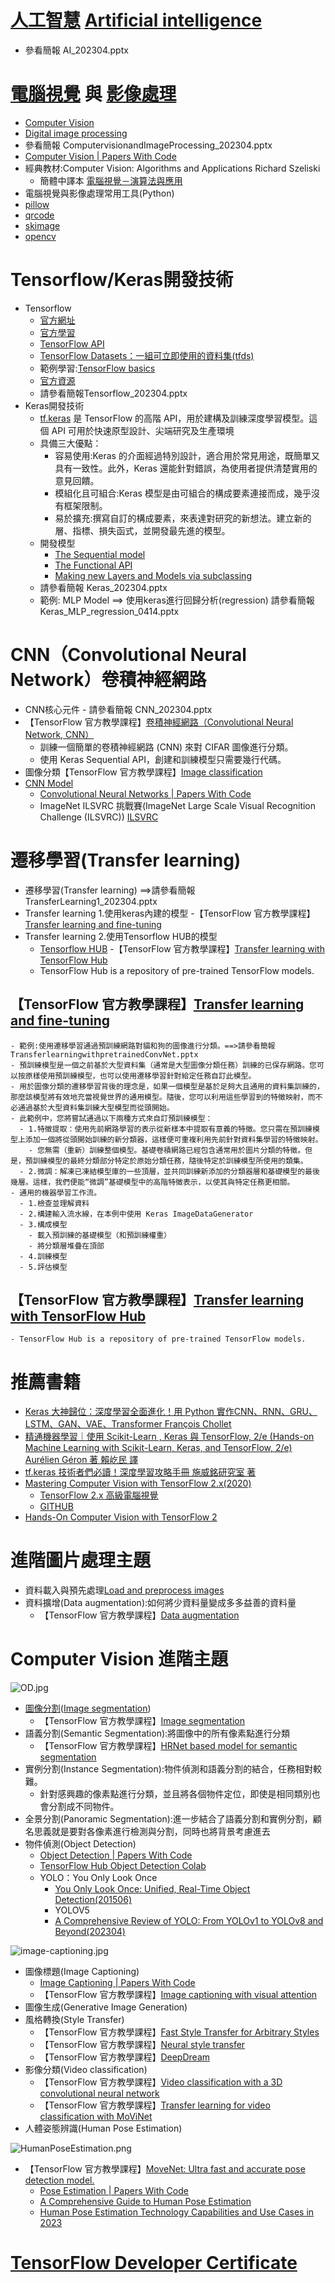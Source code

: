 # [人工智慧](https://zh.wikipedia.org/zh-tw/%E4%BA%BA%E5%B7%A5%E6%99%BA%E8%83%BD)  [Artificial intelligence](https://en.wikipedia.org/wiki/Artificial_intelligence)
- 參看簡報 AI_202304.pptx
# [電腦視覺](https://zh.wikipedia.org/zh-tw/%E8%AE%A1%E7%AE%97%E6%9C%BA%E8%A7%86%E8%A7%89)  與 [影像處理](https://zh.wikipedia.org/zh-tw/%E5%9B%BE%E5%83%8F%E5%A4%84%E7%90%86)
- [Computer Vision](https://en.wikipedia.org/wiki/Computer_vision)
- [Digital image processing](https://en.wikipedia.org/wiki/Digital_image_processing)
- 參看簡報 ComputervisionandImageProcessing_202304.pptx
- [Computer Vision | Papers With Code](https://paperswithcode.com/area/computer-vision)
- 經典教材:Computer Vision: Algorithms and Applications  Richard Szeliski
  - 簡體中譯本 [電腦視覺－演算法與應用 ](https://www.tenlong.com.tw/products/9787302269151?list_name=srh)
- 電腦視覺與影像處理常用工具(Python)
- [pillow](./Pillow.md)
- [qrcode](./qrcode.md)
- [skimage](./skimage.md)
- [opencv](./opencv.md)

# Tensorflow/Keras開發技術
- Tensorflow
  - [官方網址](https://www.tensorflow.org/?hl=zh-tw) 
  - [官方學習](https://www.tensorflow.org/learn?hl=zh-tw)
  - [TensorFlow API](https://www.tensorflow.org/versions) 
  - [TensorFlow Datasets：一組可立即使用的資料集(tfds)](https://www.tensorflow.org/datasets?hl=zh-tw)
  - 範例學習:[TensorFlow basics](https://www.tensorflow.org/guide/basics) 
  - [官方資源](https://www.tensorflow.org/resources/models-datasets?hl=zh-tw)
  - 請參看簡報Tensorflow_202304.pptx
- Keras開發技術
  - [tf.keras](https://www.tensorflow.org/guide/keras?hl=zh-tw) 是 TensorFlow 的高階 API，用於建構及訓練深度學習模型。這個 API 可用於快速原型設計、尖端研究及生產環境
  - 具備三大優點：
    - 容易使用:Keras 的介面經過特別設計，適合用於常見用途，既簡單又具有一致性。此外，Keras 還能針對錯誤，為使用者提供清楚實用的意見回饋。
    - 模組化且可組合:Keras 模型是由可組合的構成要素連接而成，幾乎沒有框架限制。
    - 易於擴充:撰寫自訂的構成要素，來表達對研究的新想法。建立新的層、指標、損失函式，並開發最先進的模型。
  - 開發模型
    - [The Sequential model](https://www.tensorflow.org/guide/keras/sequential_model)
    - [The Functional API](https://www.tensorflow.org/guide/keras/functional)
    - [Making new Layers and Models via subclassing](https://www.tensorflow.org/guide/keras/custom_layers_and_models)
  - 請參看簡報 Keras_202304.pptx
  - 範例: MLP Model ==> 使用keras進行回歸分析(regression) 請參看簡報 Keras_MLP_regression_0414.pptx

# CNN（Convolutional Neural Network）卷積神經網路
- CNN核心元件  - 請參看簡報  CNN_202304.pptx
- 【TensorFlow 官方教學課程】[卷積神經網路（Convolutional Neural Network, CNN）](https://www.tensorflow.org/tutorials/images/cnn)
  - 訓練一個簡單的卷積神經網路 (CNN) 來對 CIFAR 圖像進行分類。
  - 使用 Keras Sequential API，創建和訓練模型只需要幾行代碼。 
- 圖像分類【TensorFlow 官方教學課程】[Image classification](https://www.tensorflow.org/tutorials/images/classification)
- [CNN Model](./CNNModels.md) 
  - [Convolutional Neural Networks | Papers With Code](https://paperswithcode.com/methods/category/convolutional-neural-networks)
  -  ImageNet ILSVRC 挑戰賽(ImageNet Large Scale Visual Recognition Challenge (ILSVRC)) [ILSVRC](https://www.image-net.org/challenges/LSVRC/)
# 遷移學習(Transfer learning)
- 遷移學習(Transfer learning) ==>請參看簡報 TransferLearning1_202304.pptx
- Transfer learning 1.使用keras內建的模型
  -【TensorFlow 官方教學課程】[Transfer learning and fine-tuning](https://www.tensorflow.org/tutorials/images/transfer_learning) 
- Transfer learning 2.使用Tensorflow HUB的模型
  - [Tensorflow HUB](https://tfhub.dev/)
  -【TensorFlow 官方教學課程】[Transfer learning with TensorFlow Hub](https://www.tensorflow.org/tutorials/images/transfer_learning_with_hub)
  - TensorFlow Hub is a repository of pre-trained TensorFlow models. 

## 【TensorFlow 官方教學課程】[Transfer learning and fine-tuning](https://www.tensorflow.org/tutorials/images/transfer_learning) 
    - 範例:使用遷移學習通過預訓練網路對貓和狗的圖像進行分類。==>請參看簡報  TransferlearningwithpretrainedConvNet.pptx 
    - 預訓練模型是一個之前基於大型資料集（通常是大型圖像分類任務）訓練的已保存網路。您可以按原樣使用預訓練模型，也可以使用遷移學習針對給定任務自訂此模型。
    - 用於圖像分類的遷移學習背後的理念是，如果一個模型是基於足夠大且通用的資料集訓練的，那麼該模型將有效地充當視覺世界的通用模型。隨後，您可以利用這些學習到的特徵映射，而不必通過基於大型資料集訓練大型模型而從頭開始。
    - 此範例中，您將嘗試通過以下兩種方式來自訂預訓練模型：
      - 1.特徵提取：使用先前網路學習的表示從新樣本中提取有意義的特徵。您只需在預訓練模型上添加一個將從頭開始訓練的新分類器，這樣便可重複利用先前針對資料集學習的特徵映射。
        - 您無需（重新）訓練整個模型。基礎卷積網路已經包含通常用於圖片分類的特徵。但是，預訓練模型的最終分類部分特定於原始分類任務，隨後特定於訓練模型所使用的類集。
      - 2.微調：解凍已凍結模型庫的一些頂層，並共同訓練新添加的分類器層和基礎模型的最後幾層。這樣，我們便能“微調”基礎模型中的高階特徵表示，以使其與特定任務更相關。
    - 通用的機器學習工作流。
      - 1.檢查並理解資料
      - 2.構建輸入流水線，在本例中使用 Keras ImageDataGenerator
      - 3.構成模型
        - 載入預訓練的基礎模型（和預訓練權重）
        - 將分類層堆疊在頂部
      - 4.訓練模型
      - 5.評估模型
## 【TensorFlow 官方教學課程】[Transfer learning with TensorFlow Hub](https://www.tensorflow.org/tutorials/images/transfer_learning_with_hub)
    - TensorFlow Hub is a repository of pre-trained TensorFlow models. 

# 推薦書籍
- [Keras 大神歸位：深度學習全面進化！用 Python 實作CNN、RNN、GRU、LSTM、GAN、VAE、Transformer François Chollet](https://www.tenlong.com.tw/products/9789863127017?list_name=srh)
- [精通機器學習｜使用 Scikit-Learn , Keras 與 TensorFlow, 2/e (Hands-on Machine Learning with Scikit-Learn, Keras, and TensorFlow, 2/e) Aurélien Géron 著 賴屹民 譯](https://www.tenlong.com.tw/products/9789865024345?list_name=srh)
- [tf.keras 技術者們必讀！深度學習攻略手冊  施威銘研究室 著](https://www.tenlong.com.tw/products/9789863126034?list_name=srh)
- [Mastering Computer Vision with TensorFlow 2.x(2020)](https://www.packtpub.com/product/mastering-computer-vision-with-tensorflow-2x/9781838827069)
  - [TensorFlow 2.x 高級電腦視覺](https://www.tenlong.com.tw/products/9787302614586?list_name=srh) 
  - [GITHUB](https://github.com/PacktPublishing/Mastering-Computer-Vision-with-TensorFlow-2.0)
- [Hands-On Computer Vision with TensorFlow 2](https://www.packtpub.com/product/hands-on-computer-vision-with-tensorflow-2/9781788830645#_ga=2.10252533.1910983201.1681276500-2136099925.1681276500) 
# 進階圖片處理主題
- 資料載入與預先處理[Load and preprocess images](https://www.tensorflow.org/tutorials/load_data/images)
- 資料擴增(Data augmentation):如何將少資料量變成多多益善的資料量
  - 【TensorFlow 官方教學課程】[Data augmentation](https://www.tensorflow.org/tutorials/images/data_augmentation) 

# Computer Vision 進階主題
![OD.jpg](./OD.jpg)

- [圖像分割](https://zh.wikipedia.org/zh-tw/%E5%9B%BE%E5%83%8F%E5%88%86%E5%89%B2)([Image segmentation](https://en.wikipedia.org/wiki/Image_segmentation))
  - 【TensorFlow 官方教學課程】[Image segmentation](https://www.tensorflow.org/tutorials/images/segmentation)
- 語義分割(Semantic Segmentation):將圖像中的所有像素點進行分類
  - 【TensorFlow 官方教學課程】[HRNet based model for semantic segmentation](https://www.tensorflow.org/hub/tutorials/hrnet_semantic_segmentation) 
- 實例分割(Instance Segmentation):物件偵測和語義分割的結合，任務相對較難。
  - 針對感興趣的像素點進行分類，並且將各個物件定位，即使是相同類別也會分割成不同物件。 
- 全景分割(Panoramic Segmentation):進一步結合了語義分割和實例分割，顧名思義就是要對各像素進行檢測與分割，同時也將背景考慮進去
- 物件偵測(Object Detection)
  - [Object Detection | Papers With Code](https://paperswithcode.com/task/object-detection) 
  - [TensorFlow Hub Object Detection Colab](https://www.tensorflow.org/hub/tutorials/tf2_object_detection)
  - YOLO：You Only Look Once 
    - [You Only Look Once: Unified, Real-Time Object Detection(201506)](https://arxiv.org/abs/1506.02640)
    - YOLOV5
    - [A Comprehensive Review of YOLO: From YOLOv1 to YOLOv8 and Beyond(202304)](https://arxiv.org/abs/2304.00501)

![image-captioning.jpg](./image-captioning.jpg)
- 圖像標題(Image Captioning)
  - [Image Captioning | Papers With Code](https://paperswithcode.com/task/image-captioning) 
  - 【TensorFlow 官方教學課程】[Image captioning with visual attention](https://www.tensorflow.org/tutorials/text/image_captioning)
- 圖像生成(Generative Image Generation)
- 風格轉換(Style Transfer)
  - 【TensorFlow 官方教學課程】[Fast Style Transfer for Arbitrary Styles](https://www.tensorflow.org/hub/tutorials/tf2_arbitrary_image_stylization) 
  - 【TensorFlow 官方教學課程】[Neural style transfer](https://www.tensorflow.org/tutorials/generative/style_transfer)
  - 【TensorFlow 官方教學課程】[DeepDream](https://www.tensorflow.org/tutorials/generative/deepdream)
- 影像分類(Video classification)
  - 【TensorFlow 官方教學課程】[Video classification with a 3D convolutional neural network](https://www.tensorflow.org/tutorials/video/video_classification)
  - 【TensorFlow 官方教學課程】[Transfer learning for video classification with MoViNet](https://www.tensorflow.org/tutorials/video/transfer_learning_with_movinet)
- 人體姿態辨識(Human Pose Estimation) 

![HumanPoseEstimation.png](./HumanPoseEstimation.png)
- 【TensorFlow 官方教學課程】[MoveNet: Ultra fast and accurate pose detection model.](https://www.tensorflow.org/hub/tutorials/movenet)
  - [Pose Estimation | Papers With Code](https://paperswithcode.com/task/pose-estimation)
  - [A Comprehensive Guide to Human Pose Estimation](https://www.v7labs.com/blog/human-pose-estimation-guide)
  - [Human Pose Estimation Technology Capabilities and Use Cases in 2023](https://mobidev.biz/blog/human-pose-estimation-technology-guide) 

# [TensorFlow Developer Certificate](https://www.tensorflow.org/certificate?hl=zh-tw)
